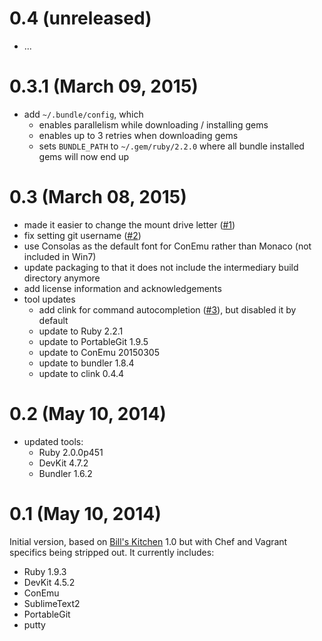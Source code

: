 
# 0.4 (unreleased)

 * ...

# 0.3.1 (March 09, 2015)

 * add `~/.bundle/config`, which
     * enables parallelism while downloading / installing gems
     * enables up to 3 retries when downloading gems
     * sets `BUNDLE_PATH` to `~/.gem/ruby/2.2.0` where all bundle installed gems will now end up

# 0.3 (March 08, 2015)

 * made it easier to change the mount drive letter ([#1](https://github.com/tknerr/ruby-devpack/issues/1))
 * fix setting git username ([#2](https://github.com/tknerr/ruby-devpack/issues/2))
 * use Consolas as the default font for ConEmu rather than Monaco (not included in Win7)
 * update packaging to that it does not include the intermediary build directory anymore
 * add license information and acknowledgements
 * tool updates
 	* add clink for command autocompletion ([#3](https://github.com/tknerr/ruby-devpack/issues/3)), but disabled it by default
 	* update to Ruby 2.2.1
 	* update to PortableGit 1.9.5
 	* update to ConEmu 20150305
 	* update to bundler 1.8.4
 	* update to clink 0.4.4
 
# 0.2 (May 10, 2014)

 * updated tools:
   * Ruby 2.0.0p451
   * DevKit 4.7.2
   * Bundler 1.6.2

# 0.1 (May 10, 2014)

Initial version, based on [Bill's Kitchen](https://github.com/tknerr/bills-kitchen) 1.0 but with Chef and Vagrant specifics being stripped out. It currently includes:
 
 * Ruby 1.9.3
 * DevKit 4.5.2
 * ConEmu
 * SublimeText2
 * PortableGit
 * putty